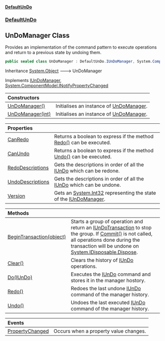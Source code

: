 #### [DefaultUnDo](../../index.md 'index')
### [DefaultUnDo](../../index.md#DefaultUnDo 'DefaultUnDo')

## UnDoManager Class

Provides an implementation of the command pattern to execute operations and return to a previous state by undoing them\.

```csharp
public sealed class UnDoManager : DefaultUnDo.IUnDoManager, System.ComponentModel.INotifyPropertyChanged
```

Inheritance [System\.Object](https://docs.microsoft.com/en-us/dotnet/api/System.Object 'System\.Object') &#129106; UnDoManager

Implements [IUnDoManager](../IUnDoManager/index.md 'DefaultUnDo\.IUnDoManager'), [System\.ComponentModel\.INotifyPropertyChanged](https://docs.microsoft.com/en-us/dotnet/api/System.ComponentModel.INotifyPropertyChanged 'System\.ComponentModel\.INotifyPropertyChanged')

| Constructors | |
| :--- | :--- |
| [UnDoManager\(\)](UnDoManager.md#DefaultUnDo.UnDoManager.UnDoManager() 'DefaultUnDo\.UnDoManager\.UnDoManager\(\)') | Initialises an instance of [UnDoManager](index.md 'DefaultUnDo\.UnDoManager')\. |
| [UnDoManager\(int\)](UnDoManager.md#DefaultUnDo.UnDoManager.UnDoManager(int) 'DefaultUnDo\.UnDoManager\.UnDoManager\(int\)') | Initialises an instance of [UnDoManager](index.md 'DefaultUnDo\.UnDoManager')\. |

| Properties | |
| :--- | :--- |
| [CanRedo](CanRedo.md 'DefaultUnDo\.UnDoManager\.CanRedo') | Returns a boolean to express if the method [Redo\(\)](Redo().md 'DefaultUnDo\.UnDoManager\.Redo\(\)') can be executed\. |
| [CanUndo](CanUndo.md 'DefaultUnDo\.UnDoManager\.CanUndo') | Returns a boolean to express if the method [Undo\(\)](Undo().md 'DefaultUnDo\.UnDoManager\.Undo\(\)') can be executed\. |
| [RedoDescriptions](RedoDescriptions.md 'DefaultUnDo\.UnDoManager\.RedoDescriptions') | Gets the descriptions in order of all the [IUnDo](../IUnDo/index.md 'DefaultUnDo\.IUnDo') which can be redone\. |
| [UndoDescriptions](UndoDescriptions.md 'DefaultUnDo\.UnDoManager\.UndoDescriptions') | Gets the descriptions in order of all the [IUnDo](../IUnDo/index.md 'DefaultUnDo\.IUnDo') which can be undone\. |
| [Version](Version.md 'DefaultUnDo\.UnDoManager\.Version') | Gets an [System\.Int32](https://docs.microsoft.com/en-us/dotnet/api/System.Int32 'System\.Int32') representing the state of the [IUnDoManager](../IUnDoManager/index.md 'DefaultUnDo\.IUnDoManager')\. |

| Methods | |
| :--- | :--- |
| [BeginTransaction\(object\)](BeginTransaction(object).md 'DefaultUnDo\.UnDoManager\.BeginTransaction\(object\)') | Starts a group of operation and return an [IUnDoTransaction](../IUnDoTransaction/index.md 'DefaultUnDo\.IUnDoTransaction') to stop the group\. If [Commit\(\)](../IUnDoTransaction/Commit().md 'DefaultUnDo\.IUnDoTransaction\.Commit\(\)') is not called, all operations done during the transaction will be undone on [System\.IDisposable\.Dispose](https://docs.microsoft.com/en-us/dotnet/api/System.IDisposable.Dispose 'System\.IDisposable\.Dispose')\. |
| [Clear\(\)](Clear().md 'DefaultUnDo\.UnDoManager\.Clear\(\)') | Clears the history of [IUnDo](../IUnDo/index.md 'DefaultUnDo\.IUnDo') operations\. |
| [Do\(IUnDo\)](Do(IUnDo).md 'DefaultUnDo\.UnDoManager\.Do\(DefaultUnDo\.IUnDo\)') | Executes the [IUnDo](../IUnDo/index.md 'DefaultUnDo\.IUnDo') command and stores it in the manager hostory\. |
| [Redo\(\)](Redo().md 'DefaultUnDo\.UnDoManager\.Redo\(\)') | Redoes the last undone [IUnDo](../IUnDo/index.md 'DefaultUnDo\.IUnDo') command of the manager history\. |
| [Undo\(\)](Undo().md 'DefaultUnDo\.UnDoManager\.Undo\(\)') | Undoes the last executed [IUnDo](../IUnDo/index.md 'DefaultUnDo\.IUnDo') command of the manager history\. |

| Events | |
| :--- | :--- |
| [PropertyChanged](PropertyChanged.md 'DefaultUnDo\.UnDoManager\.PropertyChanged') | Occurs when a property value changes\. |
